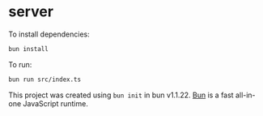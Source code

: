 # server

To install dependencies:

```bash
bun install
```

To run:

```bash
bun run src/index.ts
```

This project was created using `bun init` in bun v1.1.22. [Bun](https://bun.sh) is a fast all-in-one JavaScript runtime.
